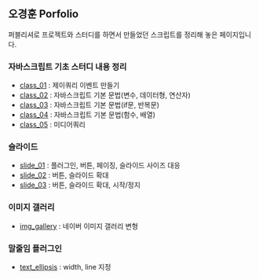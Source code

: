 ## 오경훈 Porfolio

퍼블리셔로 프로젝트와 스터디를 하면서 만들었던 스크립트를 정리해 놓은 페이지입니다.

### 자바스크립트 기초 스터디 내용 정리
- [class_01](https://kei5693.github.io/work/study/javascript/class_01.html) : 제이쿼리 이벤트 만들기
- [class_02](https://kei5693.github.io/work/study/javascript/class_02.html) : 자바스크립트 기본 문법(변수, 데이터형, 연산자)
- [class_03](https://kei5693.github.io/work/study/javascript/class_03.html) : 자바스크립트 기본 문법(if문, 반복문)
- [class_04](https://kei5693.github.io/work/study/javascript/class_04.html) : 자바스크립트 기본 문법(함수, 배열)
- [class_05](https://kei5693.github.io/work/study/javascript/media_queries.html) : 미디어쿼리

### 슬라이드
- [slide_01](https://kei5693.github.io/work/study/slide/prototype_slide/index.html) : 플러그인, 버튼, 페이징, 슬라이드 사이즈 대응
- [slide_02](https://kei5693.github.io/work/study/slide/slide_increase01/index.html) : 버튼, 슬라이드 확대
- [slide_03](https://kei5693.github.io/work/study/slide/slide_increase02/index.html) : 버튼, 슬라이드 확대, 시작/정지

### 이미지 갤러리
- [img_gallery](https://kei5693.github.io/work/study/slide/img_gallery/index.html) : 네이버 이미지 갤러리 변형

### 말줄임 플러그인
- [text_ellipsis](https://kei5693.github.io/work/study/etc/text_ellipsis/index.html) : width, line 지정
